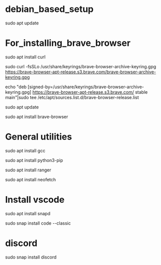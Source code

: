 # debian_based_setup


sudo apt update


# For_installing_brave_browser

sudo apt install curl

sudo curl -fsSLo /usr/share/keyrings/brave-browser-archive-keyring.gpg https://brave-browser-apt-release.s3.brave.com/brave-browser-archive-keyring.gpg

echo "deb [signed-by=/usr/share/keyrings/brave-browser-archive-keyring.gpg] https://brave-browser-apt-release.s3.brave.com/ stable main"|sudo tee /etc/apt/sources.list.d/brave-browser-release.list

sudo apt update

sudo apt install brave-browser



# General utilities

sudo apt install gcc

sudo apt install python3-pip

sudo apt install ranger

sudo apt install neofetch



# Install vscode

sudo apt install snapd

sudo snap install code --classic


# discord

sudo snap install discord

